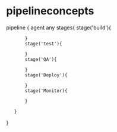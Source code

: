 # pipelineconcepts

pipeline {
     agent any
        stages{
           stage('build'){
           
           }
           stage('test'){
           
           }
           stage('QA'){
           
           }
           stage('Deploy'){
           
           }
           stage('Monitor){
           
           }
           
       }
       
}      
       
